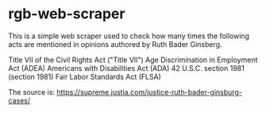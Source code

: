 # rgb-web-scraper

This is a simple web scraper used to check how many times the following acts are mentioned 
in opinions authored by Ruth Bader Ginsberg. 

Title VII of the Civil Rights Act ("Title VII")
Age Discrimination in Employment Act (ADEA)
Americans with Disabilities Act (ADA)
42 U.S.C. section 1981 (section 1981)
Fair Labor Standards Act (FLSA)

The source is:
https://supreme.justia.com/justice-ruth-bader-ginsburg-cases/
